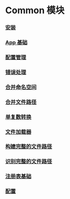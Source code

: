 # Common 模块
### [安装](/cn/manual/common/installation)
### [App 基础](/cn/manual/common/app_basics)
### [配置管理](/cn/manual/common/configuration_management)
### [错误处理](/cn/manual/common/error_handling)
### [合并命名空间](/cn/manual/common/combining_namespaces)
### [合并文件路径](/cn/manual/common/combining_file_paths)
### [单复数转换](/cn/manual/common/pluralization_and_singularization)
### [文件加载器](/cn/manual/common/file_loaders)
### [构建完整的文件路径](/cn/manual/common/building_file_full_paths)
### [识别完整的文件路径](/cn/manual/common/recognizing_file_full_paths)
### [注册表基础](/cn/manual/common/registry_basics)
### [配置](/cn/manual/common/configuration)
